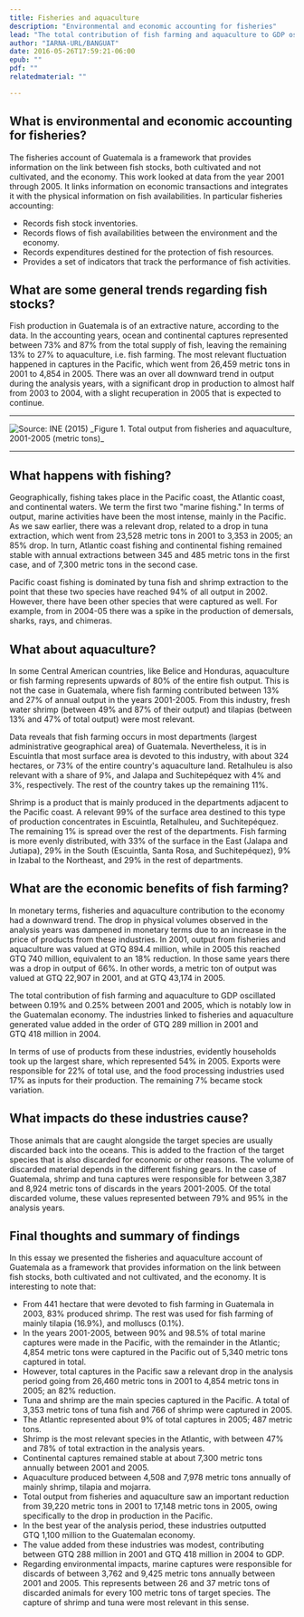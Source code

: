 ```yaml
---
title: Fisheries and aquaculture
description: "Environmental and economic accounting for fisheries"
lead: "The total contribution of fish farming and aquaculture to GDP oscillated between 0.19% and 0.25% between 2001 and 2005, which is notably low in the Guatemalan economy."
author: "IARNA-URL/BANGUAT"
date: 2016-05-26T17:59:21-06:00
epub: ""
pdf: ""
relatedmaterial: ""

---
```


## What is environmental and economic accounting for fisheries?

The fisheries account of Guatemala is a framework that provides information on the link between fish stocks, both cultivated and not cultivated, and the economy. This work looked at data from the year 2001 through 2005. It links information on economic transactions and integrates it with the physical information on fish availabilities. In particular fisheries accounting:

* Records fish stock inventories.
* Records flows of fish availabilities between the environment and the economy.
* Records expenditures destined for the protection of fish resources.
* Provides a set of indicators that track the performance of fish activities.

## What are some general trends regarding fish stocks?

Fish production in Guatemala is of an extractive nature, according to the data. In the accounting years, ocean and continental captures represented between 73% and 87% from the total supply of fish, leaving the remaining 13% to 27% to aquaculture, i.e. fish farming. The most relevant fluctuation happened in captures in the Pacific, which went from 26,459 metric tons in 2001 to 4,854 in 2005. There was an over all downward trend in output during the analysis years, with a significant drop in production to almost half from 2003 to 2004, with a slight recuperation in 2005 that is expected to continue.

<!-- Figure 1. Total output from fisheries and aquaculture, 2001-2005 (metric tons) -->

<hr>
<img src="/float/fisheries/fisheries-output.jpg" class="img-responsive" alt="Source: INE (2015)">
_Figure 1. Total output from fisheries and aquaculture, 2001-2005 (metric tons)_
<hr>

<!-- Figure 2. Inter annual change in output from fisheries and aquaculture, 2002-2005 (rate of change) -->


## What happens with fishing?

Geographically, fishing takes place in the Pacific coast, the Atlantic coast, and continental waters. We term the first two "marine fishing." In terms of output, marine activities have been the most intense, mainly in the Pacific. As we saw earlier, there was a relevant drop, related to a drop in tuna extraction, which went from 23,528 metric tons in 2001 to 3,353 in 2005; an 85% drop. In turn, Atlantic coast fishing and continental fishing remained stable with annual extractions between 345 and 485 metric tons in the first case, and of 7,300 metric tons in the second case.

<!-- Figure 3. Fisheries output by geographic area, 2001-2005 (metric tons) -->

Pacific coast fishing is dominated by tuna fish and shrimp extraction to the point that these two species have reached 94% of all output in 2002. However, there have been other species that were captured as well. For example, from in 2004-05 there was a spike in the production of demersals, sharks, rays, and chimeras.

<!-- Figure 4. Captures in the Pacific coast by species, 2001-2005 (percentage from total production) -->

## What about aquaculture?

In some Central American countries, like Belice and Honduras, aquaculture or fish farming represents upwards of 80% of the entire fish output. This is not the case in Guatemala, where fish farming contributed between 13% and 27% of annual output in the years 2001-2005. From this industry, fresh water shrimp (between 49% and 87% of their output) and tilapias (between 13% and 47% of total output) were most relevant. 

<!-- Figure 5. Aquaculture by species, 2001-2005 (metric tons) -->

Data reveals that fish farming occurs in most departments (largest administrative geographical area) of Guatemala. Nevertheless, it is in Escuintla that most surface area is devoted to this industry, with about 324 hectares, or 73% of the entire country's aquaculture land. Retalhuleu is also relevant with a share of 9%, and Jalapa and Suchitepéquez with 4% and 3%, respectively. The rest of the country takes up the remaining 11%.

<!-- Figure 6. Surface area devoted to fish farming by department, 2003 (hectares) -->

Shrimp is a product that is mainly produced in the departments adjacent to the Pacific coast. A relevant 99% of the surface area destined to this type of production concentrates in Escuintla, Retalhuleu, and Suchitepéquez. The remaining 1% is spread over the rest of the departments. Fish farming is more evenly distributed, with 33% of the surface in the East (Jalapa and Jutiapa), 29% in the South (Escuintla, Santa Rosa, and Suchitepéquez), 9% in Izabal to the Northeast, and 29% in the rest of departments.

<!-- Figure 7. Distribution of surface area destined to shrimp and fish farming in Guatemala, 2003 (percentage) -->

## What are the economic benefits of fish farming?

In monetary terms, fisheries and aquaculture contribution to the economy had a downward trend. The drop in physical volumes observed in the analysis years was dampened in monetary terms due to an increase in the price of products from these industries. In 2001, output from fisheries and aquaculture was valued at GTQ&nbsp;894.4&nbsp;million, while in 2005 this reached GTQ&nbsp;740&nbsp;million, equivalent to an 18% reduction. In those same years there was a drop in output of 66%. In other words, a metric ton of output was valued at GTQ&nbsp;22,907 in 2001, and at GTQ&nbsp;43,174 in 2005.

<!-- Figure 8. Total output from fisheries and aquaculture (metric tons and thousands of quetzales&mdash;GTQ) -->

The total contribution of fish farming and aquaculture to GDP oscillated between 0.19% and 0.25% between 2001 and 2005, which is notably low in the Guatemalan economy. The industries linked to fisheries and aquaculture generated value added in the order of GTQ&nbsp;289&nbsp;million in 2001 and GTQ&nbsp;418&nbsp;million in 2004.

<!-- Figure 9. Value added and contribution to GDP from fisheries and aquaculture, 2001-2005 (percentages) -->

In terms of use of products from these industries, evidently households took up the largest share, which represented 54% in 2005. Exports were responsible for 22% of total use, and the food processing industries used 17% as inputs for their production. The remaining 7% became stock variation.

<!-- Figure 10. Use of products from fisheries and aquaculture, 2005 (percentages) -->

## What impacts do these industries cause?

Those animals that are caught alongside the target species are usually discarded back into the oceans. This is added to the fraction of the target species that is also discarded for economic or other reasons. The volume of discarded material depends in the different fishing gears. In the case of Guatemala, shrimp and tuna captures were responsible for between 3,387 and 8,924 metric tons of discards in the years 2001-2005. Of the total discarded volume, these values represented between 79% and 95% in the analysis years.

<!-- Figure 10. Discards of marine fishing, 2001-2005 (metric tons) -->

## Final thoughts and summary of findings

In this essay we presented the fisheries and aquaculture account of Guatemala as a framework that provides information on the link between fish stocks, both cultivated and not cultivated, and the economy. It is interesting to note that:

* From 441 hectare that were devoted to fish farming in Guatemala in 2003, 83% produced shrimp. The rest was used for fish farming of mainly tilapia (16.9%), and molluscs (0.1%).
* In the years 2001-2005, between 90% and 98.5% of total marine captures were made in the Pacific, with the remainder in the Atlantic; 4,854 metric tons  were captured in the Pacific out of 5,340 metric tons captured in total.
* However, total captures in the Pacific saw a relevant drop in the analysis period going from 26,460 metric tons in 2001 to 4,854 metric tons in 2005; an 82% reduction.
* Tuna and shrimp are the main species captured in the Pacific. A total of 3,353 metric tons of tuna fish and 766 of shrimp were captured in 2005. 
* The Atlantic represented about 9% of total captures in 2005; 487 metric tons.
* Shrimp is the most relevant species in the Atlantic, with between 47% and 78% of total extraction in the analysis years.
* Continental captures remained stable at about 7,300 metric tons annually between 2001 and 2005.
* Aquaculture produced between 4,508 and 7,978 metric tons annually of mainly shrimp, tilapia and mojarra.
* Total output from fisheries and aquaculture saw an important reduction from 39,220 metric tons in 2001 to 17,148 metric tons in 2005, owing specifically to the drop in production in the Pacific.
* In the best year of the analysis period, these industries outputted  GTQ&nbsp;1,100&nbsp;million to the Guatemalan economy.
* The value added from these industries was modest, contributing between GTQ&nbsp;288&nbsp;million in 2001 and GTQ&nbsp;418&nbsp;million in 2004 to GDP.
* Regarding environmental impacts, marine captures were responsible for discards of between 3,762 and 9,425 metric tons annually between 2001 and 2005. This represents between 26 and 37 metric tons of discarded animals for every 100 metric tons of target species. The capture of shrimp and tuna were most relevant in this sense.


